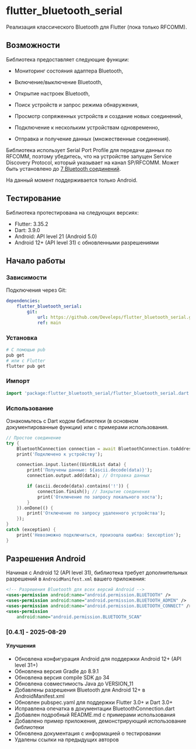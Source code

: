 # flutter_bluetooth_serial


Реализация классического Bluetooth для Flutter (пока только RFCOMM).

## Возможности

Библиотека предоставляет следующие функции:

+ Мониторинг состояния адаптера Bluetooth,

+ Включение/выключение Bluetooth,

+ Открытие настроек Bluetooth,

+ Поиск устройств и запрос режима обнаружения,

+ Просмотр сопряженных устройств и создание новых соединений,

+ Подключение к нескольким устройствам одновременно,

+ Отправка и получение данных (множественные соединения).

Библиотека использует Serial Port Profile для передачи данных по RFCOMM, поэтому убедитесь, что на устройстве запущен Service Discovery Protocol, который указывает на канал SP/RFCOMM. Может быть установлено до [7 Bluetooth соединений](https://stackoverflow.com/a/32149519/4880243).

На данный момент поддерживается только Android.

## Тестирование

Библиотека протестирована на следующих версиях:

+ Flutter: 3.35.2
+ Dart: 3.9.0
+ Android: API level 21 (Android 5.0)
+ Android 12+ (API level 31) с обновленными разрешениями

## Начало работы

### Зависимости

Подключения через Git:
```yaml
dependencies:
    flutter_bluetooth_serial:
        git:
            url: https://github.com/Develeps/flutter_bluetooth_serial.git
            ref: main
```

### Установка

```bash
# С помощью pub
pub get
# или с Flutter
flutter pub get
```

### Импорт
```dart
import 'package:flutter_bluetooth_serial/flutter_bluetooth_serial.dart';
```

### Использование

Ознакомьтесь с Dart кодом библиотеки (в основном документированные функции) или с примерами использования.
```dart
// Простое соединение
try {
    BluetoothConnection connection = await BluetoothConnection.toAddress(address);
    print('Подключено к устройству');

    connection.input.listen((Uint8List data) {
        print('Получены данные: ${ascii.decode(data)}');
        connection.output.add(data); // Отправка данных

        if (ascii.decode(data).contains('!')) {
            connection.finish(); // Закрытие соединения
            print('Отключение по запросу локального хоста');
        }
    }).onDone(() {
        print('Отключение по запросу удаленного устройства');
    });
}
catch (exception) {
    print('Невозможно подключиться, произошла ошибка: $exception');
}
```


## Разрешения Android

Начиная с Android 12 (API level 31), библиотека требует дополнительных разрешений в `AndroidManifest.xml` вашего приложения:

```xml
<!-- Разрешения Bluetooth для всех версий Android -->
<uses-permission android:name="android.permission.BLUETOOTH" />
<uses-permission android:name="android.permission.BLUETOOTH_ADMIN" />
<uses-permission android:name="android.permission.BLUETOOTH_CONNECT" />
<uses-permission
    android:name="android.permission.BLUETOOTH_SCAN"
```

### [0.4.1] - 2025-08-29


#### Улучшения
* Обновлена конфигурация Android для поддержки Android 12+ (API level 31+)
* Обновлена версия Gradle до 8.9.1
* Обновлена версия compile SDK до 34
* Обновлена совместимость Java до VERSION_11
* Добавлены разрешения Bluetooth для Android 12+ в AndroidManifest.xml
* Обновлен pubspec.yaml для поддержки Flutter 3.0+ и Dart 3.0+
* Исправлена опечатка в документации BluetoothConnection.dart
* Добавлен подробный README.md с примерами использования
* Добавлено пример приложения, демонстрирующий использование библиотеки
* Обновлена документация с информацией о тестировании
* Удалены ссылки на предыдущих авторов